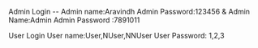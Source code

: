 Admin Login --
Admin name:Aravindh
Admin Password:123456
 & 
Admin Name:Admin
Admin Password :7891011

User Login
User name:User,NUser,NNUser
User Password: 1,2,3
